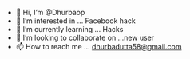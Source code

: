 - 👋 Hi, I’m @Dhurbaop
- 👀 I’m interested in ... Facebook hack
- 🌱 I’m currently learning ... Hacks
- 💞️ I’m looking to collaborate on ...new user
- 📫 How to reach me ... dhurbadutta58@gmail.com

<!---
Dhurbaop/Dhurbaop is a ✨ special ✨ repository because its `README.md` (this file) appears on your GitHub profile.
You can click the Preview link to take a look at your changes.
--->
